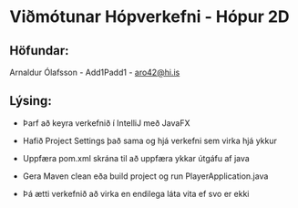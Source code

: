 # Viðmótunar Hópverkefni - Hópur 2D

## Höfundar:
Arnaldur Ólafsson - Add1Padd1 - aro42@hi.is
## Lýsing:
* Þarf að keyra verkefnið í IntelliJ með JavaFX
* Hafið Project Settings það sama og hjá verkefni sem virka hjá ykkur
* Uppfæra pom.xml skrána til að uppfæra ykkar útgáfu af java
* Gera Maven clean eða build project og run PlayerApplication.java

* Þá ætti verkefnið að virka en endilega láta vita ef svo er ekki


